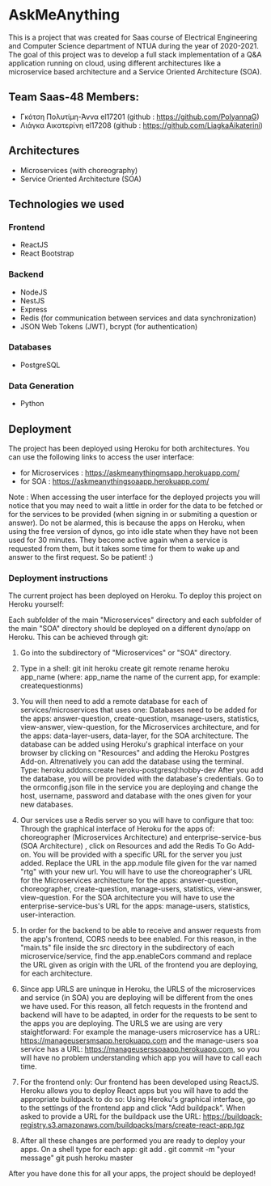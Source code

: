 # AskMeAnything
This is a project that was created for Saas course of Electrical Engineering and Computer Science department of NTUA during the year of 2020-2021. The goal of this project was to develop a full stack implementation of a Q&A application running on cloud, using different architectures like a microservice based architecture and a Service Oriented Architecture (SOA). 

## Team Saas-48 Members:
* Γκότση Πολυτίμη-Άννα el17201 (github : https://github.com/PolyannaG)
* Λιάγκα Αικατερίνη el17208 (github : https://github.com/LiagkaAikaterini)

## Architectures
* Microservices (with choreography)
* Service Oriented Architecture (SOA)

## Technologies we used
### Frontend
* ReactJS
* React Bootstrap
### Backend
* NodeJS
* NestJS
* Express
* Redis (for communication between services and data synchronization)
* JSON Web Tokens (JWT), bcrypt (for authentication)
### Databases
* PostgreSQL
### Data Generation
* Python

## Deployment
The project has been deployed using Heroku for both architectures. You can use the following links to access the user interface:
* for Microservices : https://askmeanythingmsapp.herokuapp.com/
* for SOA : https://askmeanythingsoaapp.herokuapp.com/

Note :
When accessing the user interface for the deployed projects you will notice that you may need to wait a little in order for the data to be fetched or for the services to be provided (when signing in or submiting a question or answer). Do not be alarmed, this is because the apps on Heroku, when using the free version of dynos, go into idle state when they have not been used for 30 minutes. They become active again when a service is requested from them, but it takes some time for them to wake up and answer to the first request. So be patient! :)

### Deployment instructions
The current project has been deployed on Heroku. To deploy this project on Heroku yourself:

Each subfolder of the main "Microservices" directory and each subfolder of the main "SOA" directory should
be deployed on a different dyno/app on Heroku. This can be achieved through git:

1) Go into the subdirectory of "Microservices" or "SOA" directory. 
2) Type in a shell:
git init
heroku create
git remote rename heroku app_name    (where: app_name the name of the current app, for example: createquestionms)

3) You will then need to add a remote database for each of services/microservices that uses one: Databases need to be added for the apps:
answer-question, create-question, msanage-users, statistics, view-answer, view-question,  for the Microservices architecture, and for
the apps: data-layer-users, data-layer,  for the SOA architecture. The database can be added using Heroku's graphical interface on your
browser by clicking on "Resources" and adding the Heroku Postgres Add-on. Altrenatively you can add the database using the terminal. Type:
heroku addons:create heroku-postgresql:hobby-dev
After you add the database, you will be provided with the database's credentials. Go to the ormconfig.json file in the service you are deploying and change the host, username, password and database with the ones given for your new databases.

4) Our services use a Redis server so you will have to configure that too: Through the graphical interface of Heroku for the apps of:
choreographer (Microservices Architecture)  and enterprise-service-bus (SOA Architecture) , click on Resources and add the Redis To Go
Add-on. You will be provided with a specific URL for the server you just added. Replace the URL in the app.module file given for the 
var named "rtg" with your new url. 
You will have to use the choreographer's URL for the Microservices architecture for the apps:
answer-question, choreographer, create-question, manage-users, statistics, view-answer, view-question.
For the SOA architecture you will have to use the enterprise-service-bus's URL for the apps:
manage-users, statistics, user-interaction.

5) In order for the backend to be able to receive and answer requests from the app's frontend, CORS needs to bee enabled. For this 
reason, in the "main.ts" file inside the src directory in the subdirectory of each microservice/service, find the app.enableCors command and
replace the URL given as origin with the URL of the frontend you are deploying, for each architecture.

6) Since app URLS are uninque in Heroku, the URLS of the microservices and service (in SOA) you are deploying will be different from the ones
we have used. For this reason, all fetch requests in the frontend and backend will have to be adapted, in order for the requests to be sent
to the apps you are deploying. The URLS we are using are very staightforward: For example the manage-users microservice has a URL: 
https://manageusersmsapp.herokuapp.com and the manage-users soa service has a URL: https://manageuserssoaapp.herokuapp.com, so you will have no problem 
understanding which app you will have to call each time.

7) For the frontend only: Our frontend has been developed using ReactJS. Heroku allows you to deploy React apps but you will have to add the appropriate
buildpack to do so: Using Heroku's graphical interface, go to the settings of the frontend app and click "Add buildpack". When asked to 
provide a URL for the buildpack use the URL: https://buildpack-registry.s3.amazonaws.com/buildpacks/mars/create-react-app.tgz

8) After all these changes are performed you are ready to deploy your apps. On a shell type for each app:
git add .
git commit -m "your message"
git push heroku master

After you have done this for all your apps, the project should be deployed!

